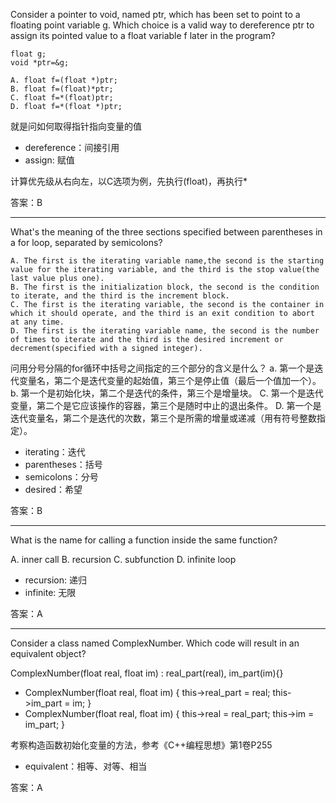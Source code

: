 Consider a pointer to void, named ptr, which has been set to point to a floating point variable g. Which choice is a valid way to dereference ptr to assign its pointed value to a float variable f later in the program?

    float g;
    void *ptr=&g;

```
A. float f=(float *)ptr;
B. float f=(float)*ptr;
C. float f=*(float)ptr;
D. float f=*(float *)ptr;
```
就是问如何取得指针指向变量的值
- dereference：间接引用
- assign: 赋值

计算优先级从右向左，以C选项为例，先执行(float)，再执行*

答案：B

---

What's the meaning of the three sections specified between parentheses in a for loop, separated by semicolons?
```
A. The first is the iterating variable name,the second is the starting value for the iterating variable, and the third is the stop value(the last value plus one).
B. The first is the initialization block, the second is the condition to iterate, and the third is the increment block.
C. The first is the iterating variable, the second is the container in which it should operate, and the third is an exit condition to abort at any time.
D. The first is the iterating variable name, the second is the number of times to iterate and the third is the desired increment or decrement(specified with a signed integer).
```
问用分号分隔的for循环中括号之间指定的三个部分的含义是什么？
a. 第一个是迭代变量名，第二个是迭代变量的起始值，第三个是停止值（最后一个值加一个）。
b. 第一个是初始化块，第二个是迭代的条件，第三个是增量块。
C. 第一个是迭代变量，第二个是它应该操作的容器，第三个是随时中止的退出条件。
D. 第一个是迭代变量名，第二个是迭代的次数，第三个是所需的增量或递减（用有符号整数指定）。
- iterating：迭代
- parentheses：括号
- semicolons：分号
- desired：希望

答案：B

----

What is the name for calling a function inside the same function?

A. inner call
B. recursion
C. subfunction
D. infinite loop

- recursion: 递归
- infinite: 无限

答案：A

---

Consider a class named ComplexNumber. Which code will result in an equivalent object?

ComplexNumber(float real, float im)
: real_part(real),
 im_part(im){}

- ComplexNumber(float real, float im) {
    this->real_part = real;
    this->im_part = im;
}
- ComplexNumber(float real, float im) {
    this->real = real_part;
    this->im = im_part;
}

考察构造函数初始化变量的方法，参考《C++编程思想》第1卷P255
- equivalent：相等、对等、相当

答案：A

